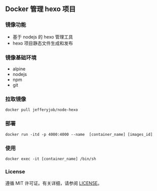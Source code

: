 ## Docker 管理 hexo 项目

### 镜像功能

- 基于 nodejs 的 hexo 管理工具
- hexo 项目静态文件生成和发布  

### 镜像基础环境

- alpine
- nodejs
- npm
- git

### 拉取镜像

```
docker pull jefferyjob/node-hexo
```

### 部署

```
docker run -itd -p 4000:4000 --name  [container_name] [images_id]
```

### 使用

```
docker exec -it [container_name] /bin/sh
```


### License

遵循 MIT 许可证。有关详细，请参阅 [LICENSE](https://github.com/jefferyjob/node-hexo/blob/master/LICENSE)。
